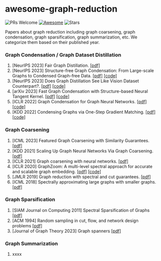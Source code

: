 # awesome-graph-reduction

![PRs Welcome](https://img.shields.io/badge/PRs-Welcome-green) [![Awesome](https://awesome.re/badge.svg)](https://awesome.re) ![Stars](https://img.shields.io/github/stars/ChandlerBang/awesome-graph-ood?color=yellow)

Papers about graph reduction including graph coarsening, graph condensation, graph sparsification, graph summarization, etc. We categorize them based on their published year.

### Graph Condensation / Graph Dataset Distillation

1. [NeurIPS 2023] Fair Graph Distillation. [[pdf]](https://openreview.net/pdf?id=xW0ayZxPWs)
1. [NeurIPS 2023] Structure-free Graph Condensation: From Large-scale Graphs to Condensed Graph-free Data. [[pdf]](https://arxiv.org/pdf/2306.02664.pdf) [[code]](https://github.com/Amanda-Zheng/SFGC)
1. [NeurIPS 2023] Does Graph Distillation See Like Vision Dataset Counterpart?. [[pdf]](https://openreview.net/pdf?id=VqIWgUVsXc) [[code]](https://github.com/RingBDStack/SGDD)
1. [arXiv 2023] Fast Graph Condensation with Structure-based Neural Tangent Kernel. [[pdf]](https://arxiv.org/pdf/2310.11046.pdf) [[code]](https://github.com/Amanda-Zheng/SFGC)
1. [ICLR 2022] Graph Condensation for Graph Neural Networks. [[pdf]](https://openreview.net/forum?id=WLEx3Jo4QaB) [[code]](https://github.com/ChandlerBang/GCond)
1. [KDD 2022] Condensing Graphs via One-Step Gradient Matching. [[pdf]](https://dl.acm.org/doi/pdf/10.1145/3534678.3539429) [[code]](https://github.com/ChandlerBang/GCond)

### Graph Coarsening

1. [ICML 2023] Featured Graph Coarsening with Similarity Guarantees. [[pdf]](http://proceedings.mlr.press/v202/kumar23a/kumar23a.pdf)
1. [KDD 2021] Scaling Up Graph Neural Networks Via Graph Coarsening. [[pdf]](https://arxiv.org/pdf/2106.05150.pdf)
1. [ICLR 2021] Graph coarsening with neural networks. [[pdf]](https://openreview.net/pdf?id=uxpzitPEooJ)
1. [ICLR 2020] GraphZoom: A multi-level spectral approach for accurate and scalable graph embedding. [[pdf]](https://arxiv.org/pdf/1910.02370.pdf) [[code]](https://github.com/cornell-zhang/GraphZoom)
1. [JMLR 2019] Graph reduction with spectral and cut guarantees. [[pdf]](https://arxiv.org/pdf/1808.10650.pdf)
1. [ICML 2018] Spectrally approximating large graphs with smaller
   graphs. [[pdf]](https://arxiv.org/pdf/1802.07510.pdf)

### Graph Sparsification

1. [SIAM Journal on
   Computing 2011] Spectral Sparsification of Graphs [[pdf]](https://epubs.siam.org/doi/abs/10.1137/08074489X)
1. [ACM 1994] Random sampling in cut, flow, and network design problems [[pdf]](https://dl.acm.org/doi/pdf/10.1145/195058.195422)
1. [Journal of Graph Theory 2023] Graph spanners [[pdf]](https://citeseerx.ist.psu.edu/document?repid=rep1&type=pdf&doi=8dafe9997fc89a0c872fa545d1f8158169697e41)

### Graph Summarization

1. xxxx
